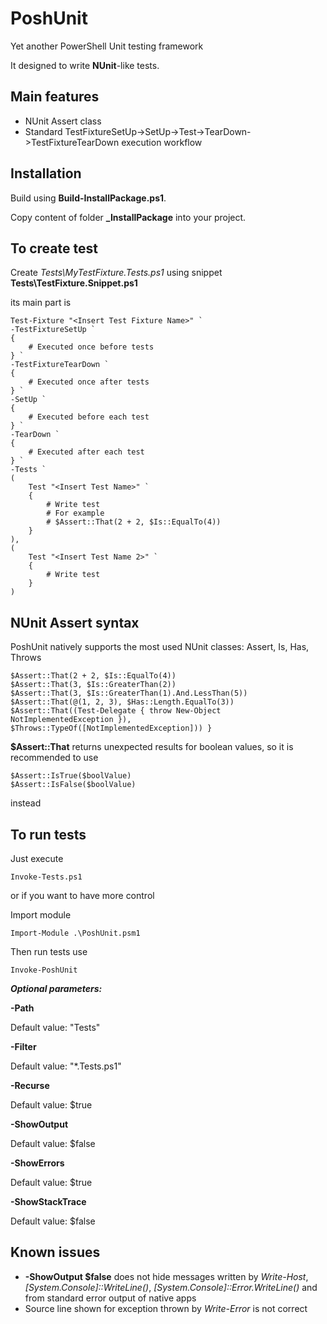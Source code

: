 # PoshUnit #

Yet another PowerShell Unit testing framework

It designed to write **NUnit**-like tests.

## Main features ##

* NUnit Assert class
* Standard TestFixtureSetUp->SetUp->Test->TearDown->TestFixtureTearDown execution workflow

## Installation ##

Build using **Build-InstallPackage.ps1**.

Copy content of folder **_InstallPackage** into your project.

## To create test ##

Create *Tests\MyTestFixture.Tests.ps1* using snippet **Tests\TestFixture.Snippet.ps1**

its main part is

    Test-Fixture "<Insert Test Fixture Name>" `
    -TestFixtureSetUp `
    {
        # Executed once before tests
    } `
    -TestFixtureTearDown `
    {
        # Executed once after tests
    } `
    -SetUp `
    {
        # Executed before each test
    } `
    -TearDown `
    {
        # Executed after each test
    } `
    -Tests `
    (
        Test "<Insert Test Name>" `
        {
            # Write test
            # For example
            # $Assert::That(2 + 2, $Is::EqualTo(4))
        }
    ),
    (
        Test "<Insert Test Name 2>" `
        {
            # Write test
        }
    )

## NUnit Assert syntax ##

PoshUnit natively supports the most used NUnit classes: Assert, Is, Has, Throws

    $Assert::That(2 + 2, $Is::EqualTo(4))
    $Assert::That(3, $Is::GreaterThan(2))
    $Assert::That(3, $Is::GreaterThan(1).And.LessThan(5))
    $Assert::That(@(1, 2, 3), $Has::Length.EqualTo(3))
    $Assert::That((Test-Delegate { throw New-Object NotImplementedException }), $Throws::TypeOf([NotImplementedException])) }

**$Assert::That** returns unexpected results for boolean values, so it is recommended to use

    $Assert::IsTrue($boolValue)
    $Assert::IsFalse($boolValue)

instead

## To run tests ##

Just execute

    Invoke-Tests.ps1

or if you want to have more control

Import module
    
	Import-Module .\PoshUnit.psm1

Then run tests use
    
    Invoke-PoshUnit

***Optional parameters:***

**-Path**

Default value: "Tests"
    
**-Filter**

Default value: "*.Tests.ps1"

**-Recurse**

Default value: $true

**-ShowOutput**

Default value: $false

**-ShowErrors**

Default value: $true

**-ShowStackTrace**

Default value: $false


## Known issues ##

* **-ShowOutput $false** does not hide messages written by *Write-Host*, *[System.Console]::WriteLine()*, *[System.Console]::Error.WriteLine()* and from standard error output of native apps
* Source line shown for exception thrown by *Write-Error* is not correct
